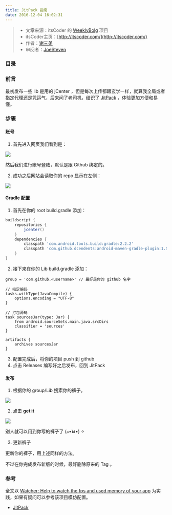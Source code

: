 ```yaml
---
title: JitPack 指南
date: 2016-12-04 16:02:31
---
```

>- 文章来源：itsCoder 的 [WeeklyBolg](https://github.com/itsCoder/weeklyblog) 项目
>- itsCoder主页：[http://itscoder.com/](http://itscoder.com/)
>- 作者：[谢三弟](https://github.com/xcc3641)
>- 审阅者：[JoeSteven](https://github.com/JoeSteven)

### 目录

### 前言

最初发布一些 lib 是用的 jCenter ，但是每次上传都跟玄学一样，就算我全局或者指定代理还是凭运气，后来问了老司机，结识了 [JitPack](https://jitpack.io/) ，体验更加方便和易懂。

### 步骤

#### 账号

1. 首先进入网页我们看到是：

![](http://ww2.sinaimg.cn/large/006y8lVagw1faer45z2g0j31kw12542t.jpg)

然后我们进行账号登陆，默认是跟 Github 绑定的。

2. 成功之后网站会读取你的 repo 显示在左侧：

![](http://ww4.sinaimg.cn/large/006y8lVagw1faer6xve2gj31kw10itbq.jpg)


#### Gradle 配置

1. 首先在你的 root build.gradle 添加：


```gradle
buildscript {
    repositories {
        jcenter()
    }
    dependencies {
        classpath 'com.android.tools.build:gradle:2.2.2'
        classpath 'com.github.dcendents:android-maven-gradle-plugin:1.5' // 这一栏
    }
}
```

2. 接下来在你的 Lib build.gradle 添加：

```gralde
group = 'com.github.<username>' // 最好是你的 github 名字

// 指定编码
tasks.withType(JavaCompile) {
    options.encoding = "UTF-8"
}

// 打包源码
task sourcesJar(type: Jar) {
    from android.sourceSets.main.java.srcDirs
    classifier = 'sources'
}

artifacts {
    archives sourcesJar
}
```
3. 配置完成后，将你的项目 push 到 github
4. 点击 Releases 编写好之后发布，回到 JitPack

#### 发布

1. 根据你的 group/Lib 搜索你的裤子。

![](http://ww3.sinaimg.cn/large/006y8lVagw1faerh75xvtj30yu0o8ta9.jpg)

2. 点击 **get it**

![](http://ww2.sinaimg.cn/large/006y8lVagw1faerhpbkemj318u0v0gpe.jpg)

别人就可以用到你写的裤子了 (๑•̀ㅂ•́) ✧

3. 更新裤子

更新你的裤子，用上述同样的方法。

不过在你完成发布新版的时候，最好删除原来的 Tag 。

### 参考

全文以 [Watcher: Help to watch the fps and used memory of your app](https://github.com/xcc3641/Watcher) 为实践，如果有疑问可以参考该项目模仿配置。

- [JitPack](https://jitpack.io)